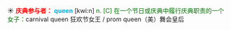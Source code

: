 ☀ <font color="red">**庆典参与者：**</font>
<font color="sky blue">**queen**</font> [kwi:n] 
<font color="rgb(227, 108, 9)">n. [C] 在一个节日或庆典中履行庆典职责的一个女子：</font>carnival queen 狂欢节女王 / prom queen（美）舞会皇后
